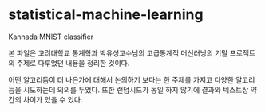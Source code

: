 # statistical-machine-learning
Kannada MNIST classifier

본 파일은 고려대학교 통계학과 박유성교수님의 고급통계적 머신러닝의 기말 프로젝트의 주제로 다루었던 내용을 정리한 것이다. 

어떤 알고리듬이 더 나은가에 대해서 논의하기 보다는 한 주제를 가지고 다양한 알고리듬을 시도하는데 의의를 두었다. 
또한 랜덤시드가 동일 하지 않기에 결과와 텍스트상 약간의 차이가 있을 수 있다.
